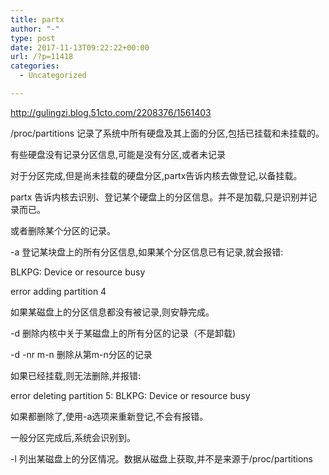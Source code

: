 ```yaml
---
title: partx
author: "-"
type: post
date: 2017-11-13T09:22:22+00:00
url: /?p=11418
categories:
  - Uncategorized

---
```

http://gulingzi.blog.51cto.com/2208376/1561403

/proc/partitions 记录了系统中所有硬盘及其上面的分区,包括已挂载和未挂载的。
  
有些硬盘没有记录分区信息,可能是没有分区,或者未记录

对于分区完成,但是尚未挂载的硬盘分区,partx告诉内核去做登记,以备挂载。
  
partx 告诉内核去识别、登记某个硬盘上的分区信息。并不是加载,只是识别并记录而已。
      
或者删除某个分区的记录。

-a 登记某块盘上的所有分区信息,如果某个分区信息已有记录,就会报错: 
    
BLKPG: Device or resource busy
    
error adding partition 4

如果某磁盘上的分区信息都没有被记录,则安静完成。

-d 删除内核中关于某磁盘上的所有分区的记录（不是卸载) 
  
-d -nr m-n 删除从第m-n分区的记录

如果已经挂载,则无法删除,并报错: 
  
error deleting partition 5: BLKPG: Device or resource busy

如果都删除了,使用-a选项来重新登记,不会有报错。

一般分区完成后,系统会识别到。

-l 列出某磁盘上的分区情况。数据从磁盘上获取,并不是来源于/proc/partitions